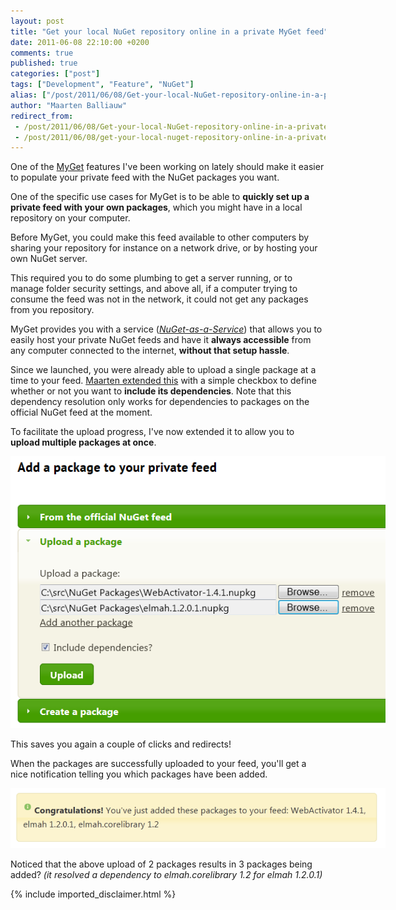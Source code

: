 ```yaml
---
layout: post
title: "Get your local NuGet repository online in a private MyGet feed"
date: 2011-06-08 22:10:00 +0200
comments: true
published: true
categories: ["post"]
tags: ["Development", "Feature", "NuGet"]
alias: ["/post/2011/06/08/Get-your-local-NuGet-repository-online-in-a-private-MyGet-feed.aspx", "/post/2011/06/08/get-your-local-nuget-repository-online-in-a-private-myget-feed.aspx"]
author: "Maarten Balliauw"
redirect_from:
 - /post/2011/06/08/Get-your-local-NuGet-repository-online-in-a-private-MyGet-feed.aspx.html
 - /post/2011/06/08/get-your-local-nuget-repository-online-in-a-private-myget-feed.aspx.html
---
```


<p>One of the <a href="http://www.myget.org" target="_blank">MyGet</a> features I've been working on lately should make it easier to populate your private feed with the NuGet packages you want.</p>
<p>One of the specific use cases for MyGet is to be able to <strong>quickly set up a private feed with your own packages</strong>, which you might have in a local repository on your computer.</p>
<p>Before MyGet, you could make this feed available to other computers by sharing your repository for instance on a network drive, or by hosting your own NuGet server.</p>
<p>This required you to do some plumbing to get a server running, or to manage folder security settings, and above all, if a computer trying to consume the feed was not in the network, it could not get any packages from you repository.</p>
<p>MyGet provides you with a service (<em><a href="http://www.xavierdecoster.com/post/2011/05/31/Announcing-MyGet.aspx" target="_blank">NuGet-as-a-Service</a></em>) that allows you to easily host your private NuGet feeds and have it <strong>always accessible</strong> from any computer connected to the internet, <strong>without that setup hassle</strong>.</p>
<p>Since we launched, you were already able to upload a single package at a time to your feed. <a href="http://blog.maartenballiauw.be/post/2011/05/31/Creating-your-own-private-NuGet-feed-myget.aspx" target="_blank">Maarten extended this</a> with a simple checkbox to define whether or not you want to <strong>include its dependencies</strong>. Note that this dependency resolution only works for dependencies to packages on the official NuGet feed at the moment.</p>
<p>To facilitate the upload progress, I've now extended it to allow you to <strong>upload multiple packages at once</strong>.</p>
<div style="display: inline-block;"><img style="max-width: 600px;" src="/images/2012/2/multipkgupload.png" alt="multi-package-upload" /></div>
<p>This saves you again a couple of clicks and redirects!</p>
<p>When the packages are successfully uploaded to your feed, you'll get a nice notification telling you which packages have been added.</p>
<div style="display: inline-block;"><img style="max-width: 600px;" src="/images/2012/2/multipkguploadsuccess.png" alt="multi-package-upload success" /></div>
<p>Noticed that the above upload of 2 packages results in 3 packages being added? <em>(it resolved a dependency to elmah.corelibrary 1.2 for elmah 1.2.0.1)</em></p>

{% include imported_disclaimer.html %}

